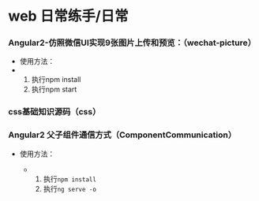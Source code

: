 # web 日常练手/日常

### Angular2-仿照微信UI实现9张图片上传和预览：（wechat-picture）

* 使用方法：
* 1. 执行npm install
  2. 执行npm start

### css基础知识源码（css）



### Angular2 父子组件通信方式（ComponentCommunication）

- 使用方法：

  - 1. 执行`npm install`
    2. 执行`ng serve -o`

  ​